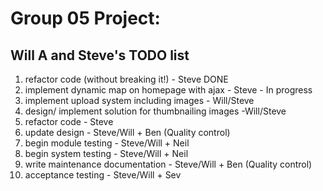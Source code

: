 Group 05 Project:
==================
Will A and Steve's TODO list
--------------
1. refactor code (without breaking it!) - Steve DONE
2. implement dynamic map on homepage with ajax - Steve - In progress
3. implement upload system including images - Will/Steve
4. design/ implement solution for thumbnailing images -Will/Steve
5. refactor code - Steve
6. update design - Steve/Will + Ben (Quality control)
7. begin module testing - Steve/Will + Neil
8. begin system testing - Steve/Will + Neil
9. write maintenance documentation - Steve/Will + Ben (Quality control)
10. acceptance testing - Steve/Will + Sev
